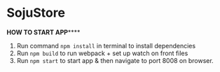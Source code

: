 # SojuStore


******HOW TO START APP**********

1. Run command `npm install` in terminal to install dependencies
2. Run `npm build` to run webpack + set up watch on front files
3. Run `npm start` to start app & then navigate to port 8008 on browser.
